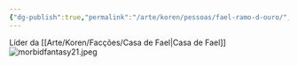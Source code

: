 ```yaml
---
{"dg-publish":true,"permalink":"/arte/koren/pessoas/fael-ramo-d-ouro/","tags":["gardenEntry"]}
---
```


Líder da [[Arte/Koren/Facções/Casa de Fael\|Casa de Fael]]
![morbidfantasy21.jpeg](/img/user/Arte/Artes/Personagens/morbidfantasy21.jpeg)